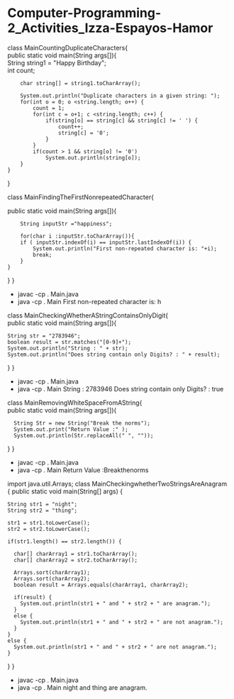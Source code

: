 # Computer-Programming-2_Activities_Izza-Espayos-Hamor

class MainCountingDuplicateCharacters{  
  public static void main(String args[]){  
     String string1 = "Happy Birthday";  
        int count;  
          
        char string[] = string1.toCharArray();  
          
        System.out.println("Duplicate characters in a given string: ");   
        for(int o = 0; o <string.length; o++) {  
            count = 1;  
            for(int c = o+1; c <string.length; c++) {  
                if(string[o] == string[c] && string[c] != ' ') {  
                    count++;    
                    string[c] = '0';  
                }  
            }   
            if(count > 1 && string[o] != '0')  
                System.out.println(string[o]);  
        }  
    }  
}  


class MainFindingTheFirstNonrepeatedCharacter{  

 public static void main(String args[]){  
     
        String inputStr ="happiness";

        for(char i :inputStr.toCharArray()){
        if ( inputStr.indexOf(i) == inputStr.lastIndexOf(i)) {
            System.out.println("First non-repeated character is: "+i);
            break;
        }
    }
}
}

+ javac -cp . Main.java
+ java -cp . Main
First non-repeated character is: h



class MainCheckingWhetherAStringContainsOnlyDigit{  
  public static void main(String args[]){ 
 
    String str = "2783946";
    boolean result = str.matches("[0-9]+");
    System.out.println("String : " + str);
    System.out.println("Does string contain only Digits? : " + result);
  }
}

+ javac -cp . Main.java
+ java -cp . Main
String : 2783946
Does string contain only Digits? : true


class MainRemovingWhiteSpaceFromAString{  
  public static void main(String args[]){ 
 
      String Str = new String("Break the norms");
      System.out.print("Return Value :" );
      System.out.println(Str.replaceAll(" ", ""));
   }
}

+ javac -cp . Main.java
+ java -cp . Main
Return Value :Breakthenorms




import java.util.Arrays;
class MainCheckingwhetherTwoStringsAreAnagram {
  public static void main(String[] args) {

    String str1 = "night";
    String str2 = "thing";
    
    str1 = str1.toLowerCase();
    str2 = str2.toLowerCase();

    if(str1.length() == str2.length()) {

      char[] charArray1 = str1.toCharArray();
      char[] charArray2 = str2.toCharArray();

      Arrays.sort(charArray1);
      Arrays.sort(charArray2);
      boolean result = Arrays.equals(charArray1, charArray2);

      if(result) {
        System.out.println(str1 + " and " + str2 + " are anagram.");
      }
      else {
        System.out.println(str1 + " and " + str2 + " are not anagram.");
      }
    }
    else {
      System.out.println(str1 + " and " + str2 + " are not anagram.");
    }
  }
}

+ javac -cp . Main.java
+ java -cp . Main
night and thing are anagram.






